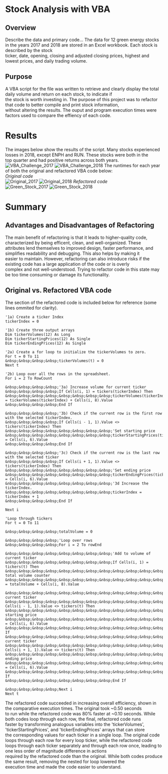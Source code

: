 # Stock Analysis with VBA

## Overview
Describe the data and primary code...
The data for 12 green energy stocks in the years 2017 and 2018 are stored in an Excel workbook. Each stock is described by the stock  
ticker, date, opening, closing and adjusted closing prices, highest and lowest prices, and daily trading volume. 
  
## Purpose
A VBA script for the file was written to retrieve and clearly display the total daily volume and return on each stock, to indicate if  
the stock is worth investing in. The purpose of this project was to refactor that code to better compile and print stock information,   
without altering the results. The ouput and program execution times were factors used to compare the effiency of each code.  
  
# Results
The images below show the results of the script. Many stocks experienced losses in 2018, except ENPH and RUN. These stocks were both in the  
top quarter and had positive returns across both years.  
![VBA_Challenge_2017](Resources/VBA_Challenge_2017.png)
![VBA_Challenge_2018](Resources/VBA_Challenge_2018.png) 
The runtimes for each year of both the original and refactored VBA code below:  
*Original code*  
![Original_2017](Resources/Original_2017.png)
![Original_2018](Resources/Original_2018.png)
*Refactored code*  
![Green_Stock_2017](Resources/Green_Stock_2017.png)
![Green_Stock_2018](Resources/Green_Stock_2018.png)
  
# Summary
  
## Advantages and Disadvantages of Refactoring
The main benefit of refactoring is that it leads to higher-quality code, characterized by being efficent, clean, and well-organized. These  
attributes lend themselves to improved design, faster performance, and simplifies readability and debugging. This also helps by making it  
easier to maintain. However, refactoring can also introduce risks if the existing code has a large application of the code or is overly  
complex and not well-understood. Trying to refactor code in this state may be too time consuming or damage its functionality.  
  
## Original vs. Refactored VBA code
The section of the refactored code is included below for reference (some lines ommited for clarity).
```
'1a) Create a ticker Index  
tickerIndex = 0  
  
'1b) Create three output arrays  
Dim tickerVolumes(12) As Long  
Dim tickerStartingPrices(12) As Single  
Dim tickerEndingPrices(12) As Single  
  
'2a) Create a for loop to initialize the tickerVolumes to zero.  
For t = 0 To 11  
&nbsp;&nbsp;&nbsp;&nbsp;tickerVolumes(t) = 0  
Next t  
  
'2b) Loop over all the rows in the spreadsheet.  
For i = 2 To RowCount  
  
&nbsp;&nbsp;&nbsp;&nbsp;'3a) Increase volume for current ticker  
&nbsp;&nbsp;&nbsp;&nbsp;If Cells(i, 1) = tickers(tickerIndex) Then  
&nbsp;&nbsp;&nbsp;&nbsp;&nbsp;&nbsp;&nbsp;&nbsp;tickerVolumes(tickerIndex) = tickerVolumes(tickerIndex) + Cells(i, 8).Value  
&nbsp;&nbsp;&nbsp;&nbsp;End If  
  
&nbsp;&nbsp;&nbsp;&nbsp;'3b) Check if the current row is the first row with the selected tickerIndex.  
&nbsp;&nbsp;&nbsp;&nbsp;If Cells(i - 1, 1).Value <> tickers(tickerIndex) Then  
&nbsp;&nbsp;&nbsp;&nbsp;&nbsp;&nbsp;&nbsp;&nbsp;'Set starting price  
&nbsp;&nbsp;&nbsp;&nbsp;&nbsp;&nbsp;&nbsp;&nbsp;tickerStartingPrices(tickerIndex) = Cells(i, 6).Value  
&nbsp;&nbsp;&nbsp;&nbsp;End If  
  
&nbsp;&nbsp;&nbsp;&nbsp;'3c) Check if the current row is the last row with the selected ticker  
&nbsp;&nbsp;&nbsp;&nbsp;If Cells(i + 1, 1).Value <> tickers(tickerIndex) Then  
&nbsp;&nbsp;&nbsp;&nbsp;&nbsp;&nbsp;&nbsp;&nbsp;'Set ending price  
&nbsp;&nbsp;&nbsp;&nbsp;&nbsp;&nbsp;&nbsp;&nbsp;tickerEndingPrices(tickerIndex) = Cells(i, 6).Value  
&nbsp;&nbsp;&nbsp;&nbsp;&nbsp;&nbsp;&nbsp;&nbsp;'3d Increase the tickerIndex.  
&nbsp;&nbsp;&nbsp;&nbsp;&nbsp;&nbsp;&nbsp;&nbsp;tickerIndex = tickerIndex + 1  
&nbsp;&nbsp;&nbsp;&nbsp;End If  
  
Next i  
```
```
'Loop through tickers  
For t = 0 To 11  
  
&nbsp;&nbsp;&nbsp;&nbsp;totalVolume = 0  
  
&nbsp;&nbsp;&nbsp;&nbsp;'Loop over rows  
&nbsp;&nbsp;&nbsp;&nbsp;For i = 2 To rowEnd  
  
&nbsp;&nbsp;&nbsp;&nbsp;&nbsp;&nbsp;&nbsp;&nbsp;'Add to volume of current ticker  
&nbsp;&nbsp;&nbsp;&nbsp;&nbsp;&nbsp;&nbsp;&nbsp;If Cells(i, 1) = tickers(t) Then  
&nbsp;&nbsp;&nbsp;&nbsp;&nbsp;&nbsp;&nbsp;&nbsp;&nbsp;&nbsp;&nbsp;&nbsp;'Increase total volume counter  
&nbsp;&nbsp;&nbsp;&nbsp;&nbsp;&nbsp;&nbsp;&nbsp;&nbsp;&nbsp;&nbsp;&nbsp;totalVolume = totalVolume + Cells(i, 8).Value  
  
&nbsp;&nbsp;&nbsp;&nbsp;&nbsp;&nbsp;&nbsp;&nbsp;&nbsp;&nbsp;&nbsp;&nbsp;'Start current ticker  
&nbsp;&nbsp;&nbsp;&nbsp;&nbsp;&nbsp;&nbsp;&nbsp;&nbsp;&nbsp;&nbsp;&nbsp;If Cells(i - 1, 1).Value <> tickers(t) Then  
&nbsp;&nbsp;&nbsp;&nbsp;&nbsp;&nbsp;&nbsp;&nbsp;&nbsp;&nbsp;&nbsp;&nbsp;&nbsp;&nbsp;&nbsp;&nbsp;'Set starting price  
&nbsp;&nbsp;&nbsp;&nbsp;&nbsp;&nbsp;&nbsp;&nbsp;&nbsp;&nbsp;&nbsp;&nbsp;&nbsp;&nbsp;&nbsp;&nbsp;startPrice = Cells(i, 6).Value  
&nbsp;&nbsp;&nbsp;&nbsp;&nbsp;&nbsp;&nbsp;&nbsp;&nbsp;&nbsp;&nbsp;&nbsp;End If  
&nbsp;&nbsp;&nbsp;&nbsp;&nbsp;&nbsp;&nbsp;&nbsp;&nbsp;&nbsp;&nbsp;&nbsp;'End current ticker  
&nbsp;&nbsp;&nbsp;&nbsp;&nbsp;&nbsp;&nbsp;&nbsp;&nbsp;&nbsp;&nbsp;&nbsp;If Cells(i + 1, 1).Value <> tickers(t) Then  
&nbsp;&nbsp;&nbsp;&nbsp;&nbsp;&nbsp;&nbsp;&nbsp;&nbsp;&nbsp;&nbsp;&nbsp;&nbsp;&nbsp;&nbsp;&nbsp;'Set ending price  
&nbsp;&nbsp;&nbsp;&nbsp;&nbsp;&nbsp;&nbsp;&nbsp;&nbsp;&nbsp;&nbsp;&nbsp;&nbsp;&nbsp;&nbsp;&nbsp;endPrice = Cells(i, 6).Value  
&nbsp;&nbsp;&nbsp;&nbsp;&nbsp;&nbsp;&nbsp;&nbsp;&nbsp;&nbsp;&nbsp;&nbsp;End If  
&nbsp;&nbsp;&nbsp;&nbsp;&nbsp;&nbsp;&nbsp;&nbsp;End If  
  
&nbsp;&nbsp;&nbsp;&nbsp;Next i  
Next t
```
The refactored code succeeded in increasing overall efficiency, shown in the comparative execution times. The original took ~0.50 seconds   
to run while the refactored code was 80% faster at ~0.10 seconds. While both codes loop through each row, the final, refactored code runs  
faster by transforming analogous variables into the 'tickerVolumes', 'tickerStartingPrices', and 'tickerEndingPrices' arrays that can store  
the corresponding values for each ticker in a single loop. The original code loops through each row for every loop ticker, while the 
refactored code loops through each ticker separately and through each row once, leading to one less order of magnitude difference in actions  
required by the refactored code than the original. While both codes produce the same result, removing the nested for loop lowered the  
execution time and made the code easier to understand.
